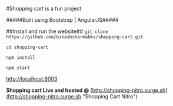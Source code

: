 #Shopping cart is a fun project

#####Built using Bootstrap | AngularJS#####

##Install and run the website##
`git clone https://github.com/bikashsharmabks/shopping-cart.git`

`cd shopping-cart`

`npm install`

`npm start`

[http://localhost:8003](http://localhost:8003)

**Shopping cart Live and hosted @**
[http://shopping-nitro.surge.sh](http://shopping-nitro.surge.sh "Shopping Cart Nitro")